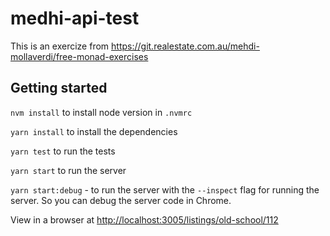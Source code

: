 # medhi-api-test

This is an exercize from <https://git.realestate.com.au/mehdi-mollaverdi/free-monad-exercises>

## Getting started

`nvm install` to install node version in `.nvmrc`

`yarn install` to install the dependencies

`yarn test` to run the tests

`yarn start` to run the server

`yarn start:debug` - to run the server with the `--inspect` flag for running the server. So you can debug the server code in Chrome.

View in a browser at <http://localhost:3005/listings/old-school/112>
